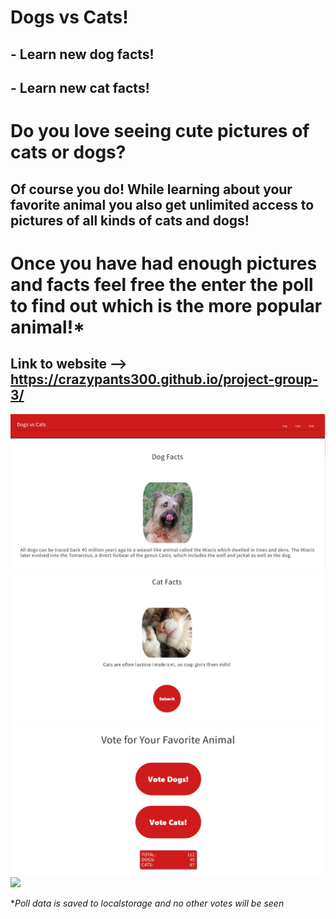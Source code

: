 # Dogs vs Cats!
## - Learn new dog facts!
## - Learn new cat facts!
# Do you love seeing cute pictures of cats or dogs?
## Of course you do! While learning about your favorite animal you also get unlimited access to pictures of all kinds of cats and dogs!

# Once you have had enough pictures and facts feel free the enter the poll to find out which is the more popular animal!*
## Link to website --> https://crazypants300.github.io/project-group-3/ 

![](./assets/images/ss-1.jpg)
![](./assets/images/ss-2.jpg)
![](./assets/images/ss-3.jpg)
![](screenshot)



**Poll data is saved to localstorage and no other votes will be seen*